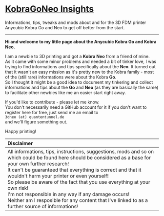 # [KobraGoNeo Insights](https://1coderookie.github.io/KobraGoNeoInsights/)
Informations, tips, tweaks and mods about and for the 3D FDM printer Anycubic Kobra Go and Neo to get off better from the start.
  
---
  
**Hi and welcome to my little page about the Anycubic Kobra Go and Kobra Neo.**  
  
I am a newbie to 3D printing and got a **Kobra Neo** from a friend of mine.  
As it came with some minor problems and needed a bit of tinker love, I was trying to find informations and tips specifically about the **Neo**. It turned out that it wasn't an easy mission as it's pretty new to the Kobra family - most of the (still rare) informations were about the Kobra **Go**.  
So I thought it might be a good idea to document my tinkering and collect informations and tips about the **Go** and **Neo** (as they are basically the same) to facilitate other newbies like me an easier start right away.  
  
If you'd like to contribute - please let me know.  
You don't necessarily need a GitHub account for it if you don't want to register here for free, just send me an email to  <br> `3dneo (at) quantentunnel.de` </br> and we'll figure something out.   
  
Happy printing!   
  
| Disclaimer |
|:-----------|
| All informations, tips, instructions, suggestions, mods and so on which could be found here should be considered as a base for your own further research! <br> It can't be guaranteed that everything is correct and that it wouldn't harm your printer or even yourself! <br> So please be aware of the fact that you use everything at your own risk! <br> I'm not responsible in any way if any damage occurs! <br> Neither am I resposible for any content that I've linked to as a further source of informations! |   

